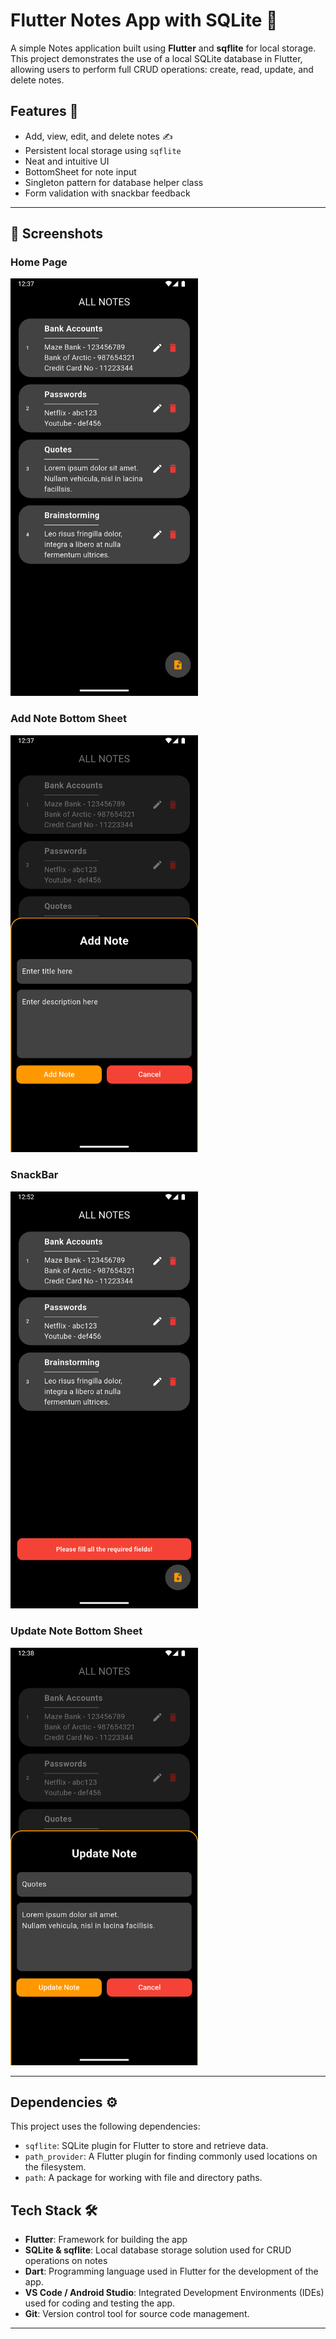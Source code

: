 # Flutter Notes App with SQLite 📝

A simple Notes application built using **Flutter** and **sqflite** for local storage. This project demonstrates the use of a local SQLite database in Flutter, allowing users to perform full CRUD operations: create, read, update, and delete notes.

## Features 📱

- Add, view, edit, and delete notes ✍️
- Persistent local storage using `sqflite`
- Neat and intuitive UI
- BottomSheet for note input
- Singleton pattern for database helper class
- Form validation with snackbar feedback

---

## 📸 Screenshots
### **Home Page**
<img src="screenshots/homePage.png" width="300"/>

### **Add Note Bottom Sheet**
<img src="screenshots/addNote.png" width="300"/>

### **SnackBar**
<img src="screenshots/snackBar.png" width="300"/>

### **Update Note Bottom Sheet**
<img src="screenshots/updateNote.png" width="300"/>

---
## Dependencies ⚙️

This project uses the following dependencies:

- `sqflite`: SQLite plugin for Flutter to store and retrieve data.
- `path_provider`: A Flutter plugin for finding commonly used locations on the filesystem.
- `path`: A package for working with file and directory paths.

##  Tech Stack 🛠️
- **Flutter**: Framework for building the app
- **SQLite & sqflite**: Local database storage solution used for CRUD operations on notes
- **Dart**: Programming language used in Flutter for the development of the app.
- **VS Code / Android Studio**: Integrated Development Environments (IDEs) used for coding and testing the app.
- **Git**: Version control tool for source code management.
---